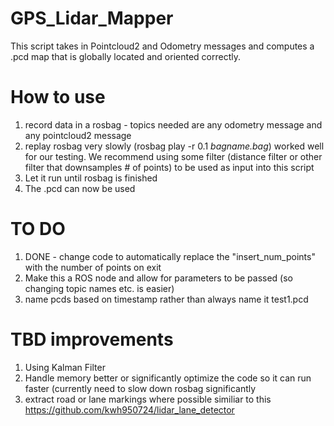 # GPS_Lidar_Mapper
This script takes in Pointcloud2 and Odometry messages and computes a .pcd map that is globally located and oriented correctly.

# How to use
1. record data in a rosbag - topics needed are any odometry message and any pointcloud2 message
2. replay rosbag very slowly (rosbag play -r 0.1 *bagname.bag*) worked well for our testing.
  We recommend using some filter (distance filter or other filter that downsamples # of points) to be used as input into this script
3. Let it run until rosbag is finished 
4. The .pcd can now be used

# TO DO 
1. DONE - change code to automatically replace the "insert_num_points" with the number of points on exit
2. Make this a ROS node and allow for parameters to be passed (so changing topic names etc. is easier)
3. name pcds based on timestamp rather than always name it test1.pcd

# TBD improvements
1. Using Kalman Filter 
2. Handle memory better or significantly optimize the code so it can run faster (currently need to slow down rosbag significantly
3. extract road or lane markings where possible similiar to this https://github.com/kwh950724/lidar_lane_detector


